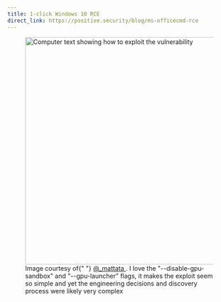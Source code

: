 ```yaml
---
title: 1-click Windows 10 RCE
direct_link: https://positive.security/blog/ms-officecmd-rce
---
```


<figure>
  <img
    src="/cybersec/2021-12-07.jpg"
    alt="Computer text showing how to exploit the vulnerability"
    title="wow so simple"
    width="512"
  />
  <figcaption>
    Image courtesy of{" "}
    <a href="https://twitter.com/_mattata/status/1468252246668423171">
      @_mattata
    </a>
    . I love the "--disable-gpu-sandbox" and "--gpu-launcher" flags, it makes
    the exploit seem so simple and yet the engineering decisions and discovery
    process were likely very complex
  </figcaption>
</figure>
